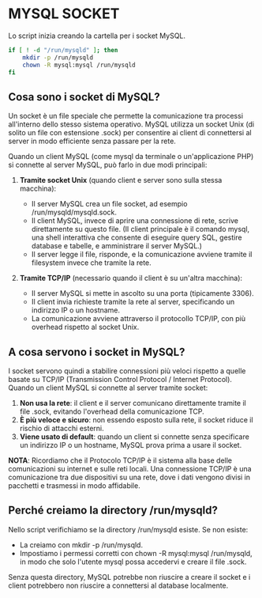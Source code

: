 # MYSQL SOCKET
Lo script inizia creando la cartella per i socket MySQL.
```sh
if [ ! -d "/run/mysqld" ]; then
    mkdir -p /run/mysqld
    chown -R mysql:mysql /run/mysqld
fi
```

## Cosa sono i socket di MySQL?
Un socket è un file speciale che permette la comunicazione tra processi all'interno dello stesso sistema operativo. MySQL utilizza un socket Unix (di solito un file con estensione .sock) per consentire ai client di connettersi al server in modo efficiente senza passare per la rete.


Quando un client MySQL (come mysql da terminale o un'applicazione PHP) si connette al server MySQL, può farlo in due modi principali:
1. **Tramite socket Unix** (quando client e server sono sulla stessa macchina):
    - Il server MySQL crea un file socket, ad esempio /run/mysqld/mysqld.sock.
    - Il client MySQL, invece di aprire una connessione di rete, scrive direttamente su questo file. (Il client principale è il comando mysql, una shell interattiva che consente di eseguire query SQL, gestire database e tabelle, e amministrare il server MySQL.)
    - Il server legge il file, risponde, e la comunicazione avviene tramite il filesystem invece che tramite la rete.

2. **Tramite TCP/IP** (necessario quando il client è su un'altra macchina):
    - Il server MySQL si mette in ascolto su una porta (tipicamente 3306).
    - Il client invia richieste tramite la rete al server, specificando un indirizzo IP o un hostname.
    - La comunicazione avviene attraverso il protocollo TCP/IP, con più overhead rispetto al socket Unix.


## A cosa servono i socket in MySQL?
I socket servono quindi a stabilire connessioni più veloci rispetto a quelle basate su TCP/IP (Transmission Control Protocol / Internet Protocol). 
Quando un client MySQL si connette al server tramite socket:

1. **Non usa la rete**: il client e il server comunicano direttamente tramite il file .sock, evitando l'overhead della comunicazione TCP.
2. **È più veloce e sicuro**: non essendo esposto sulla rete, il socket riduce il rischio di attacchi esterni.
3. **Viene usato di default**: quando un client si connette senza specificare un indirizzo IP o un hostname, MySQL prova prima a usare il socket.

**NOTA**: Ricordiamo che il Protocolo TCP/IP è il sistema alla base delle comunicazioni su internet e sulle reti locali. Una connessione TCP/IP è una comunicazione tra due dispositivi su una rete, dove i dati vengono divisi in pacchetti e trasmessi in modo affidabile.


## Perché  creiamo la directory /run/mysqld?
Nello script verifichiamo se la directory /run/mysqld esiste. Se non esiste:

- La creiamo con mkdir -p /run/mysqld.
- Impostiamo i permessi corretti con chown -R mysql:mysql /run/mysqld, in modo che solo l'utente mysql possa accedervi e creare il file .sock.

Senza questa directory, MySQL potrebbe non riuscire a creare il socket e i client potrebbero non riuscire a connettersi al database localmente.